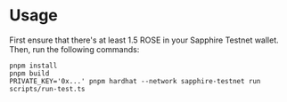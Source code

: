 # Usage

First ensure that there's at least 1.5 ROSE in your Sapphire Testnet wallet.
Then, run the following commands:

```
pnpm install
pnpm build
PRIVATE_KEY='0x...' pnpm hardhat --network sapphire-testnet run scripts/run-test.ts
```
